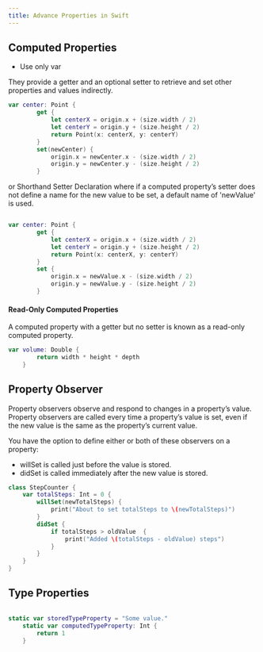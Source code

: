 ```yaml
---
title: Advance Properties in Swift
---
```


## Computed Properties
* Use only var

They provide a getter and an optional setter to retrieve and set other properties and values indirectly.

```swift
var center: Point {
        get {
            let centerX = origin.x + (size.width / 2)
            let centerY = origin.y + (size.height / 2)
            return Point(x: centerX, y: centerY)
        }
        set(newCenter) {
            origin.x = newCenter.x - (size.width / 2)
            origin.y = newCenter.y - (size.height / 2)
        }

```

or Shorthand Setter Declaration where if a computed property’s setter does not define a name for the new value to be set, a default name of 'newValue' is used.  

```swift

var center: Point {
        get {
            let centerX = origin.x + (size.width / 2)
            let centerY = origin.y + (size.height / 2)
            return Point(x: centerX, y: centerY)
        }
        set {
            origin.x = newValue.x - (size.width / 2)
            origin.y = newValue.y - (size.height / 2)
        }

```

#### Read-Only Computed Properties
A computed property with a getter but no setter is known as a read-only computed property.

```swift
var volume: Double {
        return width * height * depth
    }

```



## Property Observer

Property observers observe and respond to changes in a property’s value. Property observers are called every time a property’s value is set, even if the new value is the same as the property’s current value.


You have the option to define either or both of these observers on a property:

* willSet is called just before the value is stored.
* didSet is called immediately after the new value is stored.

```swift
class StepCounter {
    var totalSteps: Int = 0 {
        willSet(newTotalSteps) {
            print("About to set totalSteps to \(newTotalSteps)")
        }
        didSet {
            if totalSteps > oldValue  {
                print("Added \(totalSteps - oldValue) steps")
            }
        }
    }
}

```

## Type Properties

```swift

static var storedTypeProperty = "Some value."
    static var computedTypeProperty: Int {
        return 1
    }

```
